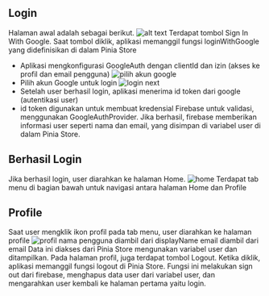 ## Login
Halaman awal adalah sebagai berikut.
![alt text](image.png)
Terdapat tombol Sign In With Google. Saat tombol diklik, aplikasi memanggil fungsi loginWithGoogle yang didefinisikan di dalam Pinia Store
- Aplikasi mengkonfigurasi GoogleAuth dengan clientId dan izin (akses ke profil dan email pengguna)
![pilih akun google](image-1.png)
- Pilih akun Google untuk login
![login next](image-2.png)
- Setelah user berhasil login, aplikasi menerima id token dari google (autentikasi user)
- id token digunakan untuk membuat kredensial  Firebase untuk validasi, menggunakan GoogleAuthProvider. Jika berhasil, firebase memberikan informasi user seperti nama dan email, yang disimpan di variabel user di dalam Pinia Store.

## Berhasil Login
Jika berhasil login, user diarahkan ke halaman Home. 
![home](image-4.png)
Terdapat tab menu di bagian bawah untuk navigasi antara halaman Home dan Profile


## Profile
Saat user mengklik ikon profil pada tab menu, user diarahkan ke halaman profile
![profil](image-5.png)
nama pengguna diambil dari displayName
email diambil dari email
Data ini diakses dari Pinia Store mengunakan variabel user dan ditampilkan.
Pada halaman profil, juga terdapat tombol Logout. Ketika diklik, aplikasi memanggil fungsi logout di Pinia Store. 
Fungsi ini melakukan sign out dari firebase, menghapus data user dari variabel user, dan mengarahkan user kembali ke halaman pertama yaitu login.